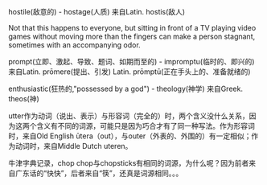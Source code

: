 hostile(敌意的) - hostage(人质) 来自Latin. hostis(敌人)

Not that this happens to everyone, but sitting in front of a TV playing video games without moving more than the fingers can make a person stagnant, sometimes with an accompanying odor.

prompt(立即、激起、导致、题词、如期而至的) - impromptu(临时的、即兴的) 来自Latin. prōmere(提出、引发) Latin. prōmptū(正在手头上的、准备就绪的)

enthusiastic(狂热的,"possessed by a god") - theology(神学) 来自Greek. theos(神)

utter作为动词（说出、表示）与形容词（完全的）时，两个含义没什么关系，因为这两个含义有不同的词源，可能只是因为巧合才有了同一种写法。作为形容词时，来自Old English ūtera（out），与outer（外表的、外围的）有一定相似；作为动词时，来自Middle Dutch uteren。

牛津字典记录，chop chop与chopsticks有相同的词源，为什么呢？因为前者来自广东话的“快快”，后者来自“筷”，还真是词源相同。。。
